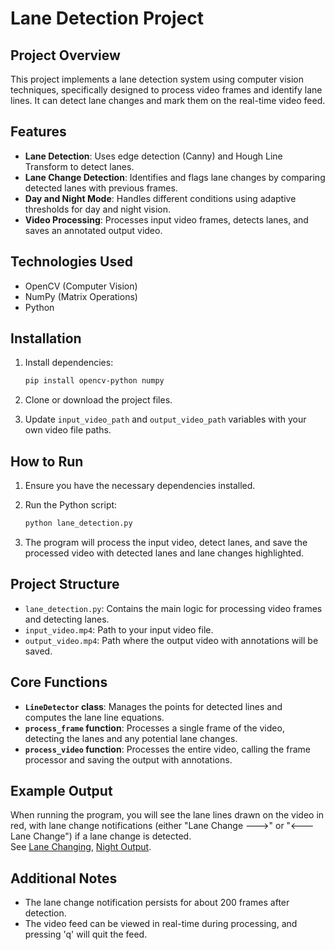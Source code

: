 # Lane Detection Project

## Project Overview

This project implements a lane detection system using computer vision techniques, specifically designed to process video frames and identify lane lines. It can detect lane changes and mark them on the real-time video feed.

## Features
- **Lane Detection**: Uses edge detection (Canny) and Hough Line Transform to detect lanes.
- **Lane Change Detection**: Identifies and flags lane changes by comparing detected lanes with previous frames.
- **Day and Night Mode**: Handles different conditions using adaptive thresholds for day and night vision.
- **Video Processing**: Processes input video frames, detects lanes, and saves an annotated output video.

## Technologies Used
- OpenCV (Computer Vision)
- NumPy (Matrix Operations)
- Python

## Installation

1. Install dependencies:
   ```bash
   pip install opencv-python numpy
   ```

2. Clone or download the project files.

3. Update `input_video_path` and `output_video_path` variables with your own video file paths.

## How to Run

1. Ensure you have the necessary dependencies installed.
2. Run the Python script:
   ```bash
   python lane_detection.py
   ```

3. The program will process the input video, detect lanes, and save the processed video with detected lanes and lane changes highlighted.

## Project Structure

- `lane_detection.py`: Contains the main logic for processing video frames and detecting lanes.
- `input_video.mp4`: Path to your input video file.
- `output_video.mp4`: Path where the output video with annotations will be saved.

## Core Functions

- **`LineDetector` class**: Manages the points for detected lines and computes the lane line equations.
- **`process_frame` function**: Processes a single frame of the video, detecting the lanes and any potential lane changes.
- **`process_video` function**: Processes the entire video, calling the frame processor and saving the output with annotations.

## Example Output

When running the program, you will see the lane lines drawn on the video in red, with lane change notifications (either "Lane Change --->" or "<--- Lane Change") if a lane change is detected.  
See [Lane Changing](https://www.youtube.com/watch?v=9vDveLTsRgo), [Night Output](https://www.youtube.com/watch?v=V6N4vKbF1Lw).

## Additional Notes

- The lane change notification persists for about 200 frames after detection.
- The video feed can be viewed in real-time during processing, and pressing 'q' will quit the feed.
